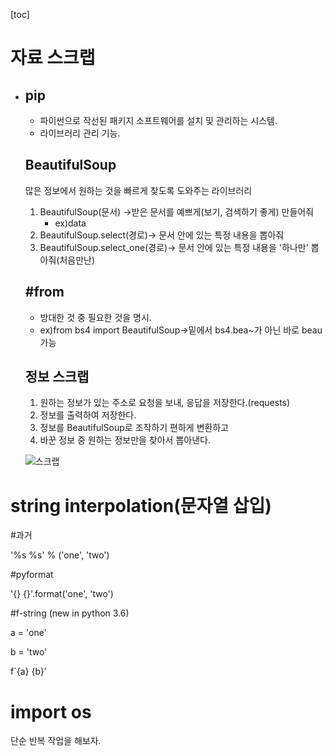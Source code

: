 [toc]

# 

# 자료 스크랩

- ## pip

  - 파이썬으로 작선된 패키지 소프트웨어를 설치 및 관리하는 시스템.
  - 라이브러리 관리 기능.

  

  ## BeautifulSoup

  많은 정보에서 원하는 것을 빠르게 찾도록 도와주는 라이브러리

  1. BeautifulSoup(문서) ->받은 문서를 예쁘게(보기, 검색하기 좋게) 만들어줘
     - ex)data
  2. BeautifulSoup.select(경로)-> 문서 안에 있는 특정 내용을 뽑아줘
  3. BeautifulSoup.select_one(경로)-> 문서 안에 있는 특정 내용을 '하나만' 뽑아줘(처음만난)

  ## #from

  - 방대한 것 중 필요한 것을 명시.
  - ex)from bs4 import BeautifulSoup->밑에서 bs4.bea~가 아닌 바로 beau가능

  

  ## 정보 스크랩

  1. 원하는 정보가 있는 주소로 요청을 보내, 응답을 저장한다.(requests)
  2. 정보를 출력하여 저장한다.
  3. 정보를 BeautifulSoup로 조작하기 편하게 변환하고
  4. 바꾼 정보 중 원하는 정보만을 찾아서 뽑아낸다.

  ![스크랩](C:\Users\multicampus\Desktop\jungwon\startcamp\200116\스크랩.png)

  # 

# string interpolation(문자열 삽입)

#과거

'%s %s' % ('one', 'two')



#pyformat

'{} {}'.format('one', 'two')



#f-string (new in python 3.6)

a = 'one'

b = 'two'

f`{a} {b}'



# import os

단순 반복 작업을 해보자.

